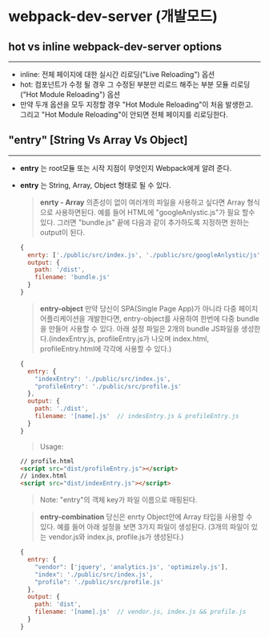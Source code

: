 # webpack-dev-server (개발모드)
## hot vs inline webpack-dev-server options
-----
 - inline: 전체 페이지에 대한 실시간 리로딩("Live Reloading") 옵션
 - hot: 컴포넌트가 수정 될 경우 그 수정된 부분만 리로드 해주는 부분 모듈 리로딩("Hot Module Reloading") 옵션
 - 만약 두개 옵션을 모두 지정할 경우 "Hot Module Reloading"이 처음 발생한고. 그리고 "Hot Module Reloading"이 안되면 전체 페이지를 리로딩한다.


## "entry" [String Vs Array Vs Object]
-----
 - **entry** 는 root모듈 또는 시작 지점이 무엇인지 Webpack에게 알려 준다.
 - **entry** 는 String, Array, Object 형태로 될 수 있다.

   > **enrty - Array**
    의존성이 없이 여러개의 파일을 사용하고 싶다면 Array 형식으로 사용하면된다.
    예를 들어 HTML에 "googleAnlystic.js"가 필요 할수 있다. 그러면 "bundle.js" 끝에 다음과 같이 추가하도록 지정하면 원하는 output이 된다.

    ```javascript
    {
      enrty: ['./public/src/index.js', './public/src/googleAnlystic/js'],
      output: {
        path: '/dist',
        filename: 'bundle.js'
      }
    }
    ```

    > **entry-object**
     만약 당신이 SPA(Single Page App)가 아니라 다중 페이지 어플리케이션을 개발한다면, entry-object를 사용하여 한번에 다중 bundle을 만들어 사용할 수 있다.
     아래 설정 파일은 2개의 bundle JS파일을 생성한다.(indexEntry.js, profileEntry.js가 나오며 index.html, profileEntry.html에 각각에 사용할 수 있다.)

     ```javascript
     {
       entry: {
         "indexEntry": './public/src/index.js',
         "profileEntry": './public/src/profile.js'
       },
       output: {
         path: './dist',
         filename: '[name].js'  // indesEntry.js & profileEntry.js
       }
     }
     ```
     > Usage:

     ```html
     // profile.html
     <script src="dist/profileEntry.js"></script>
     // index.html
     <script src="dist/indexEntry.js"></script>
     ```
     > Note: "entry"의 객체 key가 파일 이름으로 매핑된다.


    > **entry-combination**
     당신은 enrty Object안에 Array 타입을 사용할 수 있다. 예를 들어 아래 설정을 보면 3가지 파일이 생성된다.
     (3개의 파일이 있는 vendor.js와 index.js, profile.js가 생성된다.)

     ```javascript
     {
       entry: {
         "vendor": ['jquery', 'analytics.js', 'optimizely.js'],
         "index": './public/src/index.js',
         "profile": './public/src/profile.js'
       },
       output: {
         path: 'dist',
         filename: '[name].js'  // vendor.js, index.js && profile.js
       }
     }
     ```
